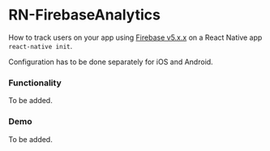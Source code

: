 # RN-FirebaseAnalytics

How to track users on your app using [Firebase v5.x.x](https://rnfirebase.io/docs/v5.x.x/analytics/reference/analytics) on a React Native app `react-native init`. 

Configuration has to be done separately for iOS and Android.

### Functionality
To be added.

### Demo
To be added.